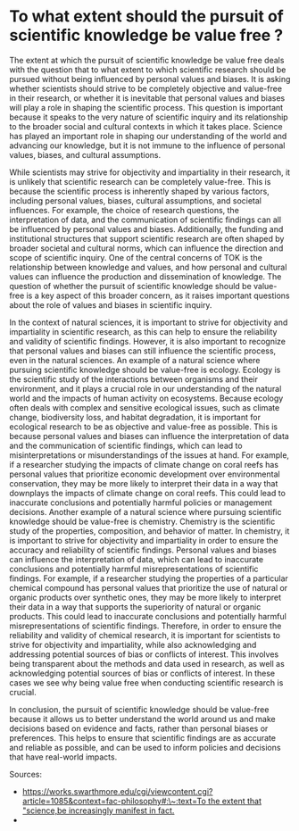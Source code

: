 # To what extent should the pursuit of scientific knowledge be value free ?

The extent at which the pursuit of scientific knowledge be value free deals with the question that to what extent to which scientific research should be pursued without being influenced by personal values and biases. It is asking whether scientists should strive to be completely objective and value-free in their research, or whether it is inevitable that personal values and biases will play a role in shaping the scientific process.  This question is important because it speaks to the very nature of scientific inquiry and its relationship to the broader social and cultural contexts in which it takes place. Science has played an important role in shaping our understanding of the world and advancing our knowledge, but it is not immune to the influence of personal values, biases, and cultural assumptions.

While scientists may strive for objectivity and impartiality in their research, it is unlikely that scientific research can be completely value-free. This is because the scientific process is inherently shaped by various factors, including personal values, biases, cultural assumptions, and societal influences. For example, the choice of research questions, the interpretation of data, and the communication of scientific findings can all be influenced by personal values and biases. Additionally, the funding and institutional structures that support scientific research are often shaped by broader societal and cultural norms, which can influence the direction and scope of scientific inquiry. One of the central concerns of TOK is the relationship between knowledge and values, and how personal and cultural values can influence the production and dissemination of knowledge. The question of whether the pursuit of scientific knowledge should be value-free is a key aspect of this broader concern, as it raises important questions about the role of values and biases in scientific inquiry. 

In the context of natural sciences, it is important to strive for objectivity and impartiality in scientific research, as this can help to ensure the reliability and validity of scientific findings. However, it is also important to recognize that personal values and biases can still influence the scientific process, even in the natural sciences. An example of a natural science where pursuing scientific knowledge should be value-free is ecology. Ecology is the scientific study of the interactions between organisms and their environment, and it plays a crucial role in our understanding of the natural world and the impacts of human activity on ecosystems. Because ecology often deals with complex and sensitive ecological issues, such as climate change, biodiversity loss, and habitat degradation, it is important for ecological research to be as objective and value-free as possible. This is because personal values and biases can influence the interpretation of data and the communication of scientific findings, which can lead to misinterpretations or misunderstandings of the issues at hand. For example, if a researcher studying the impacts of climate change on coral reefs has personal values that prioritize economic development over environmental conservation, they may be more likely to interpret their data in a way that downplays the impacts of climate change on coral reefs. This could lead to inaccurate conclusions and potentially harmful policies or management decisions. Another example of a natural science where pursuing scientific knowledge should be value-free is chemistry. Chemistry is the scientific study of the properties, composition, and behavior of matter. In chemistry, it is important to strive for objectivity and impartiality in order to ensure the accuracy and reliability of scientific findings. Personal values and biases can influence the interpretation of data, which can lead to inaccurate conclusions and potentially harmful misrepresentations of scientific findings. For example, if a researcher studying the properties of a particular chemical compound has personal values that prioritize the use of natural or organic products over synthetic ones, they may be more likely to interpret their data in a way that supports the superiority of natural or organic products. This could lead to inaccurate conclusions and potentially harmful misrepresentations of scientific findings. Therefore, in order to ensure the reliability and validity of chemical research, it is important for scientists to strive for objectivity and impartiality, while also acknowledging and addressing potential sources of bias or conflicts of interest. This involves being transparent about the methods and data used in research, as well as acknowledging potential sources of bias or conflicts of interest. In these cases we see why being value free when conducting scientific research is crucial.

In conclusion, the pursuit of scientific knowledge should be value-free because it allows us to better understand the world around us and make decisions based on evidence and facts, rather than personal biases or preferences. This helps to ensure that scientific findings are as accurate and reliable as possible, and can be used to inform policies and decisions that have real-world impacts. 

Sources:
- [https://works.swarthmore.edu/cgi/viewcontent.cgi?article=1085&context=fac-philosophy#:\~:text=To the extent that "science,be increasingly manifest in fact.](https://works.swarthmore.edu/cgi/viewcontent.cgi?article=1085&context=fac-philosophy#:~:text=To%20the%20extent%20that%20"science,be%20increasingly%20manifest%20in%20fact.)
- 